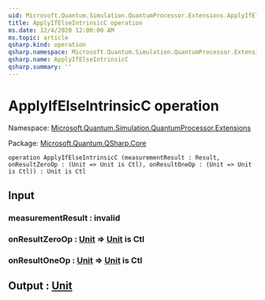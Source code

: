```yaml
---
uid: Microsoft.Quantum.Simulation.QuantumProcessor.Extensions.ApplyIfElseIntrinsicC
title: ApplyIfElseIntrinsicC operation
ms.date: 12/4/2020 12:00:00 AM
ms.topic: article
qsharp.kind: operation
qsharp.namespace: Microsoft.Quantum.Simulation.QuantumProcessor.Extensions
qsharp.name: ApplyIfElseIntrinsicC
qsharp.summary: ''
---
```


# ApplyIfElseIntrinsicC operation

Namespace: [Microsoft.Quantum.Simulation.QuantumProcessor.Extensions](xref:Microsoft.Quantum.Simulation.QuantumProcessor.Extensions)

Package: [Microsoft.Quantum.QSharp.Core](https://nuget.org/packages/Microsoft.Quantum.QSharp.Core)




```qsharp
operation ApplyIfElseIntrinsicC (measurementResult : Result, onResultZeroOp : (Unit => Unit is Ctl), onResultOneOp : (Unit => Unit is Ctl)) : Unit is Ctl
```


## Input

### measurementResult : __invalid<Result>__




### onResultZeroOp : [Unit](xref:microsoft.quantum.lang-ref.unit) => [Unit](xref:microsoft.quantum.lang-ref.unit)  is Ctl




### onResultOneOp : [Unit](xref:microsoft.quantum.lang-ref.unit) => [Unit](xref:microsoft.quantum.lang-ref.unit)  is Ctl





## Output : [Unit](xref:microsoft.quantum.lang-ref.unit)

